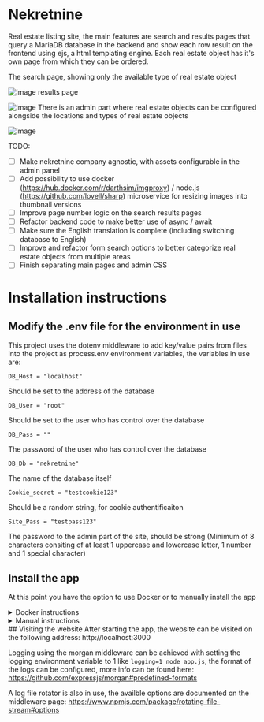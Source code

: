 # Nekretnine
Real estate listing site, the main features are search and results pages that query a MariaDB database in the backend and show each row result on the frontend using ejs, a html templating engine. Each real estate object has it's own page from which they can be ordered.

The search page, showing only the available type of real estate object

![image](https://user-images.githubusercontent.com/4060824/157556757-fdd17e59-82a2-4f39-be58-9d6043e820a9.png)
results page

![image](https://user-images.githubusercontent.com/4060824/157556804-d2cd9006-959b-4126-9f0c-6764873205b7.png)
There is an admin part where real estate objects can be configured alongside the locations and types of real estate objects

![image](https://user-images.githubusercontent.com/4060824/157557394-7bcf3f88-1d54-40cb-b400-35842970add9.png)

TODO:
- [ ] Make nekretnine company agnostic, with assets configurable in the admin panel
- [ ] Add possibility to use docker (https://hub.docker.com/r/darthsim/imgproxy) / node.js (https://github.com/lovell/sharp) microservice for resizing images into thumbnail versions
- [ ] Improve page number logic on the search results pages
- [ ] Refactor backend code to make better use of async / await
- [ ] Make sure the English translation is complete (including switching database to English)
- [ ] Improve and refactor form search options to better categorize real estate objects from multiple areas
- [ ] Finish separating main pages and admin CSS
# Installation instructions
## Modify the .env file for the environment in use
This project uses the dotenv middleware to add key/value pairs from files into the project as process.env environment variables, the variables in use are:
```
DB_Host = "localhost"
```
Should be set to the address of the database
```
DB_User = "root"
```
Should be set to the user who has control over the database
```
DB_Pass = ""
```
The password of the user who has control over the database
```
DB_Db = "nekretnine"
```
The name of the database itself
```
Cookie_secret = "testcookie123"
```
Should be a random string, for cookie authentificaiton
```
Site_Pass = "testpass123"
```
The password to the admin part of the site, should be strong (Minimum of 8 characters consiting of at least 1 uppercase and lowercase letter, 1 number and 1 special character)
## Install the app
At this point you have the option to use Docker or to manually install the app
<details>
  <summary>Docker instructions</summary>
  Running `docker compose up` Will build the Dockerfile in the current directory and start 2 containers, the nodejs site and a MariaDB database
  Alternatively, if you configured the .env file with another database you can skip using docker compose and run just the nodejs container like this:
  ```
  docker build -t nekretnine:latest .
  docker run --name nekretnine -d --restart unless-stopped -p 8000:8000 nekretnine:latest
  ```
</details>
<details>
  <summary>Manual instructions</summary>
  These commands should be run inside the root folder of the project, i'm assuming you'll be running them on Linux but they can easily be modified for Windows
  ### Install nodejs and the dependencies for the app
  Node.js can be found on the offical site: https://nodejs.org
  
  With Node.js installed, running `npm install` will download and install all the needed dependencies
  ### Import the database
  The database in use by the project is MariaDB which is cross compatible with MySQL, first the database for app should be created:
  ```
  mysql -u root -p -e "CREATE DATABASE nekretnine"
  ```
  Then the schema should be imported into the created database
  ```
  mysql -u root -p nekretnine < nekretnine.sql
  ```
  There is dummy data available in the repository with locations for the Niš, Serbia area. It can be imported like this:
  ```
  mysql -u root -p nekretnine < data.sql
  ```
  All of these commands will prompt for the password of the root user
  ### Running the app
  The app can be started with a shell script that will automatically start the app in production mode and restart it should it crash
  ```
  cd src && sh app.sh
  ```
  alternatively, the app.js file can be ran directly directly with the NODE_ENV=production environment variable
  ```
  NODE_ENV=production npm start
  ```
</details>
## Visiting the website
After starting the app, the website can be visited on the following address: http://localhost:3000

Logging using the morgan middleware can be achieved with setting the logging environment variable to 1 like `logging=1 node app.js`, the format of the logs can be configured, more info can be found here: https://github.com/expressjs/morgan#predefined-formats

A log file rotator is also in use, the availble options are documented on the middleware page: https://www.npmjs.com/package/rotating-file-stream#options
